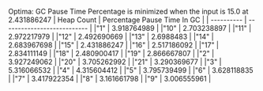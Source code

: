 Optima: GC Pause Time Percentage is minimized when the input is 15.0 at 2.431886247
| Heap Count | Percentage Pause Time In GC |
| ---------- | --------------------------- |
|"1" | 3.918764989 |
|"10" | 2.703238897 |
|"11" | 2.972217979 |
|"12" | 2.492690669 |
|"13" | 2.6988483 |
|"14" | 2.683967698 |
|"15" | 2.431886247 |
|"16" | 2.517186092 |
|"17" | 2.834111149 |
|"18" | 2.480900417 |
|"19" | 2.866667807 |
|"2" | 3.927249062 |
|"20" | 3.705262992 |
|"21" | 3.290369677 |
|"3" | 5.316066532 |
|"4" | 4.315604412 |
|"5" | 3.795739499 |
|"6" | 3.628118835 |
|"7" | 3.417922354 |
|"8" | 3.161661798 |
|"9" | 3.006555961 |